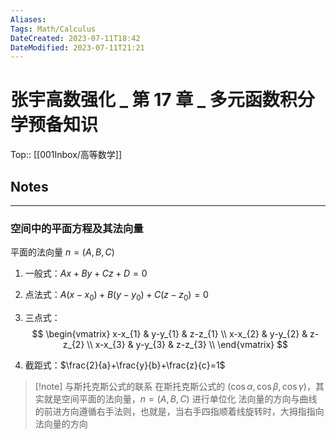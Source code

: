 ```yaml
---
Aliases: 
Tags: Math/Calculus 
DateCreated: 2023-07-11T18:42
DateModified: 2023-07-11T21:21
---
```

# 张宇高数强化 _ 第 17 章 _ 多元函数积分学预备知识
Top:: [[001Inbox/高等数学]]

## Notes
---
### 空间中的平面方程及其法向量

平面的法向量 $n = (A,B,C)$

1. 一般式：$Ax+By+Cz+D=0$
2. 点法式：$A(x-x_{0})+B(y-y_{0})+C(z-z_{0})=0$

3. 三点式：$$ \begin{vmatrix} x-x_{1} & y-y_{1} & z-z_{1} \\ x-x_{2} & y-y_{2} & z-z_{2} \\ x-x_{3} & y-y_{3} & z-z_{3} \\ \end{vmatrix} $$

4. 截距式：$\frac{2}{a}+\frac{y}{b}+\frac{z}{c}=1$

> [!note] 与斯托克斯公式的联系
> 在斯托克斯公式的 $(\cos\alpha,\cos\beta,\cos\gamma)$，其实就是空间平面的法向量，$n=(A,B,C)$ 进行单位化
> 法向量的方向与曲线的前进方向遵循右手法则，也就是，当右手四指顺着线旋转时，大拇指指向法向量的方向
